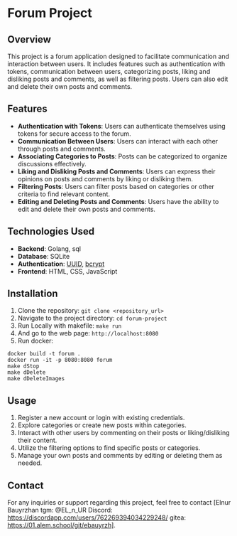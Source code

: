 # Forum Project 

## Overview
This project is a forum application designed to facilitate communication and interaction between users. It includes features such as authentication with tokens, communication between users, categorizing posts, liking and disliking posts and comments, as well as filtering posts. Users can also edit and delete their own posts and comments.

## Features
- **Authentication with Tokens**: Users can authenticate themselves using tokens for secure access to the forum.
- **Communication Between Users**: Users can interact with each other through posts and comments.
- **Associating Categories to Posts**: Posts can be categorized to organize discussions effectively.
- **Liking and Disliking Posts and Comments**: Users can express their opinions on posts and comments by liking or disliking them.
- **Filtering Posts**: Users can filter posts based on categories or other criteria to find relevant content.
- **Editing and Deleting Posts and Comments**: Users have the ability to edit and delete their own posts and comments.

## Technologies Used
- **Backend**: Golang, sql
- **Database**: SQLite
- **Authentication**: [UUID](https://github.com/gofrs/uuid), [bcrypt](https://pkg.go.dev/golang.org/x/crypto/bcrypt)
- **Frontend**: HTML, CSS, JavaScript

## Installation
1. Clone the repository: `git clone <repository_url>`
2. Navigate to the project directory: `cd forum-project`
3. Run Locally with makefile: ```make run```
4. And go to the web page: `http://localhost:8080`
5. Run docker: 
```
docker build -t forum .
docker run -it -p 8080:8080 forum
make dStop
make dDelete
make dDeleteImages
```

## Usage
1. Register a new account or login with existing credentials.
2. Explore categories or create new posts within categories.
3. Interact with other users by commenting on their posts or liking/disliking their content.
4. Utilize the filtering options to find specific posts or categories.
5. Manage your own posts and comments by editing or deleting them as needed.


## Contact
For any inquiries or support regarding this project, feel free to contact [Elnur Bauyrzhan tgm: @EL_n_UR 
Discord: https://discordapp.com/users/762269394034229248/ 
gitea: https://01.alem.school/git/ebauyrzh].

